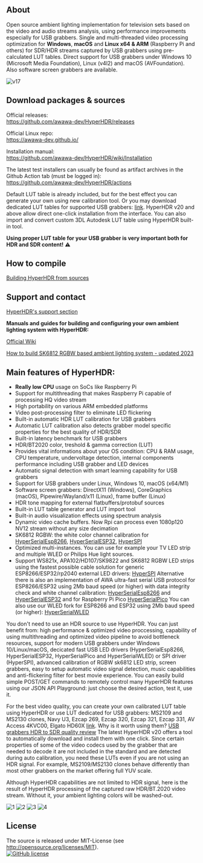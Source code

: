 ## About 

Open source ambient lighting implementation for television sets based on the video and audio streams analysis, using performance improvements especially for USB grabbers. Single and multi-threaded video processing optimization for **Windows**, **macOS** and **Linux x64 & ARM** (Raspberry Pi and others) for SDR/HDR streams captured by USB grabbers using pre-calculated LUT tables. Direct support for USB grabbers under Windows 10 (Microsoft Media Foundation), Linux (v4l2) and macOS (AVFoundation). Also software screen grabbers are available.  
  
![v17](https://user-images.githubusercontent.com/69086569/131157173-cae41f0e-d5c3-413c-ba6b-041e8bfc0017.png)
  
## Download packages & sources

Official releases:  
https://github.com/awawa-dev/HyperHDR/releases

Official Linux repo:    
https://awawa-dev.github.io/

Installation manual:  
https://github.com/awawa-dev/HyperHDR/wiki/Installation

The latest test installers can usually be found as artifact archives in the Github Action tab (must be logged in):  
https://github.com/awawa-dev/HyperHDR/actions

Default LUT table is already included, but for the best effect you can generate your own using new calibration tool. Or you may download dedicated LUT tables for supported USB grabbers: [link](https://www.hyperhdr.eu/2022/04/usb-grabbers-hdr-to-sdr-quality-test.html#chapter4). HyperHDR v20 and above allow direct one-click installation from the interface. You can also import and convert custom 3DL Autodesk LUT table using HyperHDR built-in tool. 

**Using proper LUT table for your USB grabber is very important both for HDR and SDR content!** :warning: 

## How to compile

[Building HyperHDR from sources](https://github.com/awawa-dev/HyperHDR/wiki/Compiling-HyperHDR)
  
## Support and contact

[HyperHDR's support section](https://github.com/awawa-dev/HyperHDR/discussions)
  
**Manuals and guides for building and configuring your own ambient lighting system with HyperHDR:**

[Official Wiki](https://github.com/awawa-dev/HyperHDR/wiki)  
  
[How to build SK6812 RGBW based ambient lighting system - updated 2023](https://www.hyperhdr.eu/2023/02/ultimate-guide-on-how-to-build-led.html)
  
## Main features of HyperHDR:

* **Really low CPU** usage on SoCs like Raspberry Pi
* Support for multithreading that makes Raspberry Pi capable of processing HQ video stream
* High portability on various ARM embedded platforms
* Video post-processing filter to eliminate LED flickering
* Built-in automatic HDR LUT calibration for USB grabbers
* Automatic LUT calibration also detects grabber model specific properties for the best quality of HDR/SDR
* Built-in latency benchmark for USB grabbers
* HDR/BT2020 color, treshold & gamma correction (LUT)
* Provides vital informations about your OS condition: CPU & RAM usage, CPU temperature, undervoltage detection, internal components performance including USB grabber and LED devices
* Automatic signal detection with smart learning capability for USB grabbers
* Support for USB grabbers under Linux, Windows 10, macOS (x64/M1)
* Software screen grabbers: DirectX11 (Windows), CoreGraphics (macOS), Pipewire/Wayland/x11 (Linux), frame buffer (Linux)
* HDR tone mapping for external flatbuffers/protobuf sources
* Built-in LUT table generator and LUT import tool
* Built-in audio visualization effects using spectrum analysis
* Dynamic video cache buffers. Now Rpi can process even 1080p120 NV12 stream without any size decimation
* SK6812 RGBW: the white color channel calibration for [HyperSerialEsp8266](https://github.com/awawa-dev/HyperSerialEsp8266), [HyperSerialESP32](https://github.com/awawa-dev/HyperSerialESP32), [HyperSPI](https://github.com/awawa-dev/HyperSPI)
* Optimized multi-instances. You can use for example your TV LED strip and multiple WLED or Philips Hue light sources.
* Support WS821x, APA102/HD107/SK9822 and SK6812 RGBW LED strips using the fastest possible cable solution for generic ESP8266/ESP32/rp2040 external LED drivers: [HyperSPI](https://github.com/awawa-dev/HyperSPI) Alternative there is also an implementation of AWA ultra-fast serial USB protocol for ESP8266/ESP32 using 2Mb baud speed (or higher) with data integrity check and white channel calibration: [HyperSerialEsp8266](https://github.com/awawa-dev/HyperSerialEsp8266) and [HyperSerialESP32](https://github.com/awawa-dev/HyperSerialESP32) and for Raspberry Pi Pico [HyperSerialPico](https://github.com/awawa-dev/HyperSerialPico) You can also use our WLED fork for ESP8266 and ESP32 using 2Mb baud speed (or higher): [HyperSerialWLED](https://github.com/awawa-dev/HyperSerialWLED)

You don't need to use an HDR source to use HyperHDR. You can just benefit from: high performance & optimized video proccessing, capability of using multithreading and optimized video pipeline to avoid bottleneck resources, support for modern USB grabbers under Windows 10/Linux/macOS, decicated fast USB LED drivers (HyperSerialEsp8266, HyperSerialESP32, HyperSerialPico and HyperSerialWLED) or SPI driver (HyperSPI), advanced calibration of RGBW sk6812 LED strip, screen grabbers, easy to setup automatic video signal detection, music capabilities and anti-flickering filter for best movie experience. You can easily build simple POST/GET commands to remotely control many HyperHDR features using our JSON API Playground: just choose the desired action, test it, use it.

For the best video quality, you can create your own calibrated LUT table using HyperHDR or use LUT dedicated for USB grabbers: MS2109 and MS2130 clones, Navy U3, Ezcap 269, Ezcap 320, Ezcap 321, Ezcap 331, AV Access 4KVC00, Elgato HD60X [link](https://www.hyperhdr.eu/2022/04/usb-grabbers-hdr-to-sdr-quality-test.html#chapter4). Why is it worth using them? [USB grabbers HDR to SDR quality review](https://www.hyperhdr.eu/2022/04/usb-grabbers-hdr-to-sdr-quality-test.html) The latest HyperHDR v20 offers a tool to automatically download and install them with one click. Since certain properties of some of the video codecs used by the grabber that are needed to decode it are not included in the standard and are detected during auto calibration, you need these LUTs even if you are not using an HDR signal. For example, MS2109/MS2130 clones behave differently than most other grabbers on the market offering full YUV scale.

Although HyperHDR capabilities are not limited to HDR signal, here is the result of HyperHDR processing of the captured raw HDR/BT.2020 video stream. Without it, your ambient lighting colors will be washed-out.  

![1](https://github.com/awawa-dev/HyperHDR/assets/69086569/783b56e0-86f3-458b-a441-91ebdfff6756)
![2](https://github.com/awawa-dev/HyperHDR/assets/69086569/49d43111-950b-428f-91d3-ac0cc1e3274b)
![3](https://github.com/awawa-dev/HyperHDR/assets/69086569/3e8dbc4f-844a-411c-87cf-f7c8ed9155e9)
![4](https://github.com/awawa-dev/HyperHDR/assets/69086569/4077c05d-4c02-47eb-8d64-a334064403b3)

## License
  
The source is released under MIT-License (see http://opensource.org/licenses/MIT).  
[![GitHub license](https://img.shields.io/badge/License-MIT-yellow.svg)](https://raw.githubusercontent.com/awawa-dev/HyperHDR/master/LICENSE)
